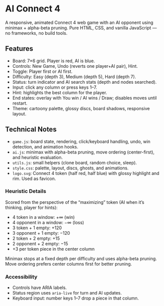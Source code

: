 # AI Connect 4

A responsive, animated Connect 4 web game with an AI opponent using minimax + alpha-beta pruning. Pure HTML, CSS, and vanilla JavaScript — no frameworks, no build tools.

## Features

- Board: 7×6 grid. Player is red, AI is blue.
- Controls: New Game, Undo (reverts one player+AI pair), Hint.
- Toggle: Player first or AI first.
- Difficulty: Easy (depth 3), Medium (depth 5), Hard (depth 7).
- Status: turn indicator and AI search stats (depth and nodes searched).
- Input: click any column or press keys 1–7.
- Hint: highlights the best column for the player.
- End states: overlay with You win / AI wins / Draw; disables moves until restart.
- Theme: cartoony palette, glossy discs, board shadows, responsive layout.

## Technical Notes

- `game.js`: board state, rendering, click/keyboard handling, undo, win detection, and animation hooks.
- `ai.js`: minimax with alpha-beta pruning, move ordering (center-first), and heuristic evaluation.
- `utils.js`: small helpers (clone board, random choice, sleep).
- `style.css`: palette, layout, discs, ghosts, and animations.
- `logo.svg`: Connect 4 token (half red, half blue) with glossy highlight and rim. Used as favicon.

### Heuristic Details

Scored from the perspective of the “maximizing” token (AI when it’s thinking, player for hints):

- 4 token in a window: +∞ (win)
- 4 opponent in a window: −∞ (loss)
- 3 token + 1 empty: +120
- 3 opponent + 1 empty: −120
- 2 token + 2 empty: +15
- 2 opponent + 2 empty: −15
- +3 per token piece in the center column

Minimax stops at a fixed depth per difficulty and uses alpha-beta pruning. Move ordering prefers center columns first for better pruning.

### Accessibility

- Controls have ARIA labels.
- Status region uses `aria-live` for turn and AI updates.
- Keyboard input: number keys 1–7 drop a piece in that column.
